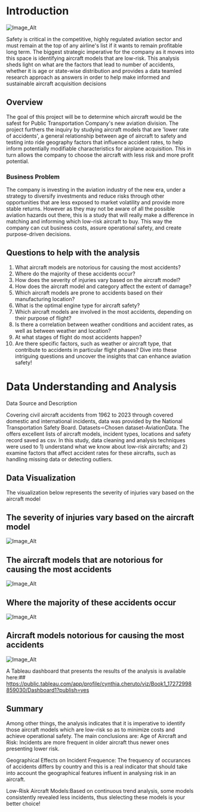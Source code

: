 # Introduction

![Image_Alt](https://github.com/CHERUTOCYNTHIA/Phase1_project/blob/5bc3c0a9b5ab41bc76efba39a7711897c376f51d/Airplane.jpeg)

Safety is critical in the competitive, highly regulated aviation sector and must remain at the top of any airline's list if it wants to remain profitable long term. The biggest strategic imperative for the company as it moves into this space is identifying aircraft models that are low-risk. This analysis sheds light on what are the factors that lead to number of accidents, whether it is age or state-wise distribution and provides a data teamled research approach as answers in order to help make informed and sustainable aircraft acquisition decisions

##  Overview

The goal of this project will be to determine which aircraft would be the safest for Public Transportation Company's new aviation division. The project furthers the inquiry by studying aircraft models that are 'lower rate of accidents', a general relationship between age of aircraft to safety and testing into ride geography factors that influence accident rates, to help inform potentially modifiable characteristics for airplane acquisition. This in turn allows the company to choose the aircraft with less risk and more profit potential.

### Business Problem

The company is investing in the aviation industry of the new era, under a strategy to diversify investments and reduce risks through other opportunities that are less exposed to market volatility and provide more stable returns. However as they may not be aware of all the possible aviation hazards out there, this is a study that will really make a difference in matching and informing which low-risk aircraft to buy. This way the company can cut business costs, assure operational safety, and create purpose-driven decisions.

## Questions to help with the analysis
1. What aircraft models are notorious for causing the most accidents?
2. Where do the majority of these accidents occur?
3. How does the severity of injuries vary based on the aircraft model?
4. How does the aircraft model and category affect the extent of damage?
5. Which aircraft models are prone to accidents based on their manufacturing location?
6. What is the optimal engine type for aircraft safety?
7. Which aircraft models are involved in the most accidents, depending on their purpose of flight?
8. Is there a correlation between weather conditions and accident rates, as well as between weather and location?
9. At what stages of flight do most accidents happen?
10. Are there specific factors, such as weather or aircraft type, that contribute to accidents in particular flight phases?
Dive into these intriguing questions and uncover the insights that can enhance aviation safety!

# Data Understanding and Analysis
Data Source and Description

Covering civil aircraft accidents from 1962 to 2023 through covered domestic and international incidents, data was provided by the National Transportation Safety Board. Datasets➾Chosen dataset-AviationData. The offers excellent lists of aircraft models, incident types, locations and safety record saved as csv. In this study, data cleaning and analysis techniques were used to 1) understand what we know about low-risk aircrafts; and 2) examine factors that affect accident rates for these aircrafts, such as handling missing data or detecting outliers.

## Data Visualization
 
The visualization below represents the severity of injuries vary based on the aircraft model


##  The severity of injuries vary based on the aircraft model
![Image_Alt](https://github.com/CHERUTOCYNTHIA/Phase1_project/blob/08010caef3ac08093ff8428c6ea6a148bae0a2da/img1.png)

## The aircraft models that are notorious for causing the most accidents

![Image_Alt](https://github.com/CHERUTOCYNTHIA/Phase1_project/blob/a3f924ac9dda3f6f7a88e1a5dd6076de07303247/img2.png)


## Where the majority of these accidents occur
![Image_Alt](https://github.com/CHERUTOCYNTHIA/Phase1_project/blob/e8632857370564abf46eaac3443182b179e3b06e/img3.png)

## Aircraft models notorious for causing the most accidents
![Image_Alt](https://github.com/CHERUTOCYNTHIA/Phase1_project/blob/03076e46c7fc185b8b1c61683ba7e63ead4492fc/img4.png)

A Tableau dashboard that presents the results of the analysis is available here:## https://public.tableau.com/app/profile/cynthia.cheruto/viz/Book1_17272998859030/Dashboard1?publish=yes





## Summary
Among other things, the analysis indicates that it is imperative to identify those aircraft models which are low-risk so as to minimize costs and achieve operational safety. The main conclusions are:
Age of Aircraft and Risk: Incidents are more frequent in older aircraft thus newer ones presenting lower risk.

Geographical Effects on Incident Frequence: The frequency of occurances of accidents differs by country and this is a real indicator that should take into account the geographical features influent in analysing risk in an aircraft.

Low-Risk Aircraft Models:Based on continuous trend analysis, some models consistently revealed less incidents, thus slelecting these models is your better choice!

